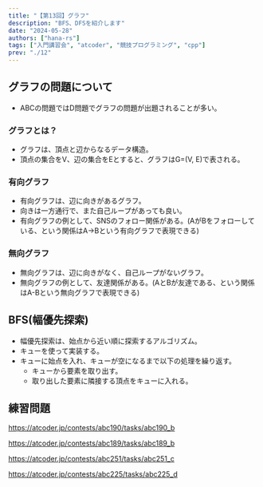 ```yaml
---
title: "【第13回】グラフ"
description: "BFS、DFSを紹介します"
date: "2024-05-28"
authors: ["hana-rs"]
tags: ["入門講習会", "atcoder", "競技プログラミング", "cpp"]
prev: "./12"
---
```


## グラフの問題について

- ABCの問題ではD問題でグラフの問題が出題されることが多い。

### グラフとは？

- グラフは、頂点と辺からなるデータ構造。
- 頂点の集合をV、辺の集合をEとすると、グラフはG=(V, E)で表される。

### 有向グラフ

- 有向グラフは、辺に向きがあるグラフ。
- 向きは一方通行で、また自己ループがあっても良い。
- 有向グラフの例として、SNSのフォロー関係がある。(AがBをフォローしている、という関係はA→Bという有向グラフで表現できる)

### 無向グラフ

- 無向グラフは、辺に向きがなく、自己ループがないグラフ。
- 無向グラフの例として、友達関係がある。(AとBが友達である、という関係はA-Bという無向グラフで表現できる)

## BFS(幅優先探索)

- 幅優先探索は、始点から近い順に探索するアルゴリズム。
- キューを使って実装する。
- キューに始点を入れ、キューが空になるまで以下の処理を繰り返す。
  - キューから要素を取り出す。
  - 取り出した要素に隣接する頂点をキューに入れる。

## 練習問題

<https://atcoder.jp/contests/abc190/tasks/abc190_b>

<https://atcoder.jp/contests/abc189/tasks/abc189_b>

<https://atcoder.jp/contests/abc251/tasks/abc251_c>

<https://atcoder.jp/contests/abc225/tasks/abc225_d>
